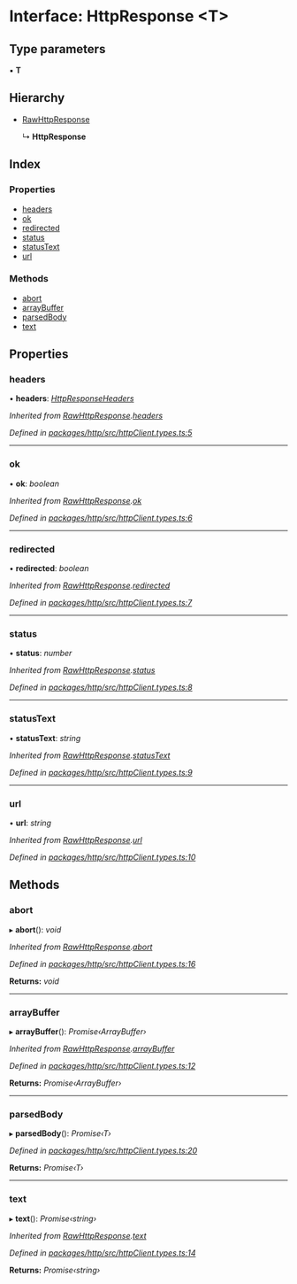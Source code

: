 # Interface: HttpResponse <**T**>

## Type parameters

▪ **T**

## Hierarchy

* [RawHttpResponse](rawhttpresponse.md)

  ↳ **HttpResponse**

## Index

### Properties

* [headers](httpresponse.md#headers)
* [ok](httpresponse.md#ok)
* [redirected](httpresponse.md#redirected)
* [status](httpresponse.md#status)
* [statusText](httpresponse.md#statustext)
* [url](httpresponse.md#url)

### Methods

* [abort](httpresponse.md#abort)
* [arrayBuffer](httpresponse.md#arraybuffer)
* [parsedBody](httpresponse.md#parsedbody)
* [text](httpresponse.md#text)

## Properties

###  headers

• **headers**: *[HttpResponseHeaders](../classes/httpresponseheaders.md)*

*Inherited from [RawHttpResponse](rawhttpresponse.md).[headers](rawhttpresponse.md#headers)*

*Defined in [packages/http/src/httpClient.types.ts:5](https://github.com/headline-1/coolio/blob/0131267/packages/http/src/httpClient.types.ts#L5)*

___

###  ok

• **ok**: *boolean*

*Inherited from [RawHttpResponse](rawhttpresponse.md).[ok](rawhttpresponse.md#ok)*

*Defined in [packages/http/src/httpClient.types.ts:6](https://github.com/headline-1/coolio/blob/0131267/packages/http/src/httpClient.types.ts#L6)*

___

###  redirected

• **redirected**: *boolean*

*Inherited from [RawHttpResponse](rawhttpresponse.md).[redirected](rawhttpresponse.md#redirected)*

*Defined in [packages/http/src/httpClient.types.ts:7](https://github.com/headline-1/coolio/blob/0131267/packages/http/src/httpClient.types.ts#L7)*

___

###  status

• **status**: *number*

*Inherited from [RawHttpResponse](rawhttpresponse.md).[status](rawhttpresponse.md#status)*

*Defined in [packages/http/src/httpClient.types.ts:8](https://github.com/headline-1/coolio/blob/0131267/packages/http/src/httpClient.types.ts#L8)*

___

###  statusText

• **statusText**: *string*

*Inherited from [RawHttpResponse](rawhttpresponse.md).[statusText](rawhttpresponse.md#statustext)*

*Defined in [packages/http/src/httpClient.types.ts:9](https://github.com/headline-1/coolio/blob/0131267/packages/http/src/httpClient.types.ts#L9)*

___

###  url

• **url**: *string*

*Inherited from [RawHttpResponse](rawhttpresponse.md).[url](rawhttpresponse.md#url)*

*Defined in [packages/http/src/httpClient.types.ts:10](https://github.com/headline-1/coolio/blob/0131267/packages/http/src/httpClient.types.ts#L10)*

## Methods

###  abort

▸ **abort**(): *void*

*Inherited from [RawHttpResponse](rawhttpresponse.md).[abort](rawhttpresponse.md#abort)*

*Defined in [packages/http/src/httpClient.types.ts:16](https://github.com/headline-1/coolio/blob/0131267/packages/http/src/httpClient.types.ts#L16)*

**Returns:** *void*

___

###  arrayBuffer

▸ **arrayBuffer**(): *Promise‹ArrayBuffer›*

*Inherited from [RawHttpResponse](rawhttpresponse.md).[arrayBuffer](rawhttpresponse.md#arraybuffer)*

*Defined in [packages/http/src/httpClient.types.ts:12](https://github.com/headline-1/coolio/blob/0131267/packages/http/src/httpClient.types.ts#L12)*

**Returns:** *Promise‹ArrayBuffer›*

___

###  parsedBody

▸ **parsedBody**(): *Promise‹T›*

*Defined in [packages/http/src/httpClient.types.ts:20](https://github.com/headline-1/coolio/blob/0131267/packages/http/src/httpClient.types.ts#L20)*

**Returns:** *Promise‹T›*

___

###  text

▸ **text**(): *Promise‹string›*

*Inherited from [RawHttpResponse](rawhttpresponse.md).[text](rawhttpresponse.md#text)*

*Defined in [packages/http/src/httpClient.types.ts:14](https://github.com/headline-1/coolio/blob/0131267/packages/http/src/httpClient.types.ts#L14)*

**Returns:** *Promise‹string›*
